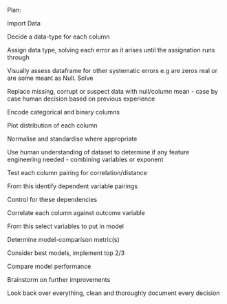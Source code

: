 Plan:

Import Data

Decide a data-type for each column

Assign data type, solving each error as it arises until the assignation runs through

Visually assess dataframe for other systematic errors e.g are zeros real or are some meant as Null. Solve

Replace missing, corrupt or suspect data with null/column mean - case by case human decision based on previous experience

Encode categorical and binary columns

Plot distribution of each column

Normalise and standardise where appropriate

Use human understanding of dataset to determine if any feature engineering needed - combining variables or exponent 

Test each column pairing for correlation/distance

From this identify dependent variable pairings

Control for these dependencies

Correlate each column against outcome variable

From this select variables to put in model

Determine model-comparison metric(s)

Consider best models, implement top 2/3

Compare model performance

Brainstorm on further improvements

Look back over everything, clean and thoroughly document every decision

